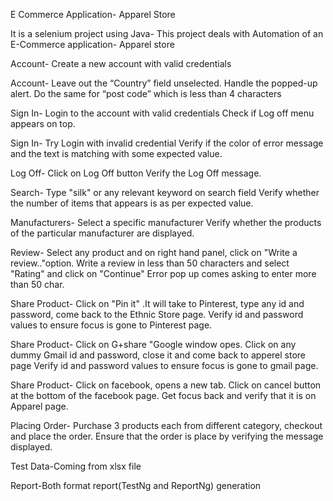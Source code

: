 
E Commerce Application- Apparel Store

It is a selenium project using Java- This project deals with Automation of an E-Commerce application- Apparel store

Account- Create a new account with valid credentials


Account- Leave out the “Country” field unselected. Handle the popped-up alert. Do the same for “post code” which is less than 4 characters 


Sign In- Login to the account with valid credentials Check if Log off menu appears on top.


Sign In- Try Login with invalid credential Verify if the color of error message and the text is matching with some expected value.


Log Off- Click on Log Off button Verify the Log Off message.


Search- Type "silk" or any relevant keyword on search field Verify whether the number of items that appears is as per expected value.


Manufacturers- Select a specific manufacturer Verify whether the products of the particular manufacturer are displayed.


Review- Select any product and on right hand panel, click on "Write a review.."option.  Write a review in less than 50 characters and select "Rating" and click on "Continue" Error pop up comes asking to enter more than 50 char.


Share Product- Click on "Pin it" .It will take to Pinterest, type any id and password, come back to the Ethnic Store page. Verify id and password values to ensure focus is gone to Pinterest page.


Share Product- Click on G+share "Google window opes. Click on any dummy Gmail id and password, close it and come back to apperel store page Verify id and password values to ensure focus is gone to gmail page.


Share Product- Click on facebook, opens a new tab. Click on cancel button at the bottom of the facebook page. Get focus back and verify that it is on Apparel page.


Placing Order- Purchase 3 products each from different category, checkout and place the order. Ensure that the order is place by verifying the message displayed.

Test Data-Coming from xlsx file


Report-Both format report(TestNg and ReportNg) generation

